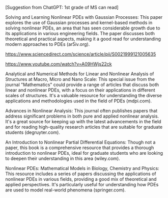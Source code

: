[Suggestion from ChatGPT: 1st grade of MS can read]

Solving and Learning Nonlinear PDEs with Gaussian Processes: This paper explores the use of Gaussian processes and kernel-based methods in solving nonlinear PDEs, an area that has seen considerable growth due to its applications in various engineering fields. The paper discusses both theoretical and practical aspects, making it a good read for understanding modern approaches to PDEs (ar5iv.org).

<https://www.sciencedirect.com/science/article/pii/S0021999121005635>

<https://www.youtube.com/watch?v=A09HWjs22ck>

Analytical and Numerical Methods for Linear and Nonlinear Analysis of Structures at Macro, Micro and Nano Scale: This special issue from the journal "Mathematics" could provide a range of articles that discuss both linear and nonlinear PDEs, with a focus on their applications in different scales of structures. It's a valuable resource for understanding the diverse applications and methodologies used in the field of PDEs (mdpi.com).

Advances in Nonlinear Analysis: This journal often publishes papers that address significant problems in both pure and applied nonlinear analysis. It's a great source for keeping up with the latest advancements in the field and for reading high-quality research articles that are suitable for graduate students (degruyter.com).

An Introduction to Nonlinear Partial Differential Equations: Though not a paper, this book is a comprehensive resource that provides a thorough introduction to nonlinear PDEs, ideal for graduate students who are looking to deepen their understanding in this area (wiley.com).

Nonlinear PDEs: Mathematical Models in Biology, Chemistry and Physics: This resource includes a series of papers discussing the applications of nonlinear PDEs in various fields, providing a good mix of theoretical and applied perspectives. It's particularly useful for understanding how PDEs are used to model real-world phenomena (springer.com).
